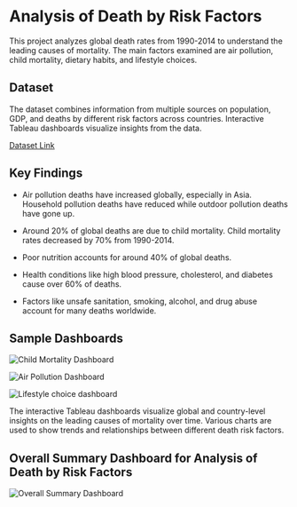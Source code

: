 # Analysis of Death by Risk Factors

This project analyzes global death rates from 1990-2014 to understand the leading causes of mortality. The main factors examined are air pollution, child mortality, dietary habits, and lifestyle choices.

## Dataset

The dataset combines information from multiple sources on population, GDP, and deaths by different risk factors across countries. Interactive Tableau dashboards visualize insights from the data.

[Dataset Link ](https://github.com/shripalshaha1/Data_Visualization_Project/blob/645e2deeff1d16c6d14c276aa568c6f28efe1650/Project%20File/Death_Rate_by_risk_factors.csv)

## Key Findings

* Air pollution deaths have increased globally, especially in Asia. Household pollution deaths have reduced while outdoor pollution deaths have gone up.

* Around 20% of global deaths are due to child mortality. Child mortality rates decreased by 70% from 1990-2014.

* Poor nutrition accounts for around 40% of global deaths.

* Health conditions like high blood pressure, cholesterol, and diabetes cause over 60% of deaths.

* Factors like unsafe sanitation, smoking, alcohol, and drug abuse account for many deaths worldwide.

## Sample Dashboards

  ![Child Mortality Dashboard](https://github.com/shripalshaha1/Data_Visualization_Project/assets/113332807/b14c98e6-2ff1-4cb8-b2c5-89d9592264a1)
  
  ![Air Pollution Dashboard](https://github.com/shripalshaha1/Data_Visualization_Project/assets/113332807/c82ceb9b-808a-4172-8bb6-bb77b13e37d7)
  
  ![Lifestyle choice dashboard](https://github.com/shripalshaha1/Data_Visualization_Project/assets/113332807/283033e6-2403-483e-96a6-f9b251dce805)


The interactive Tableau dashboards visualize global and country-level insights on the leading causes of mortality over time. Various charts are used to show trends and relationships between different death risk factors.

## Overall Summary Dashboard for Analysis of Death by Risk Factors

![Overall Summary Dashboard](https://github.com/shripalshaha1/Data_Visualization_Project/assets/113332807/1db1d70b-4a4c-4cd5-8970-807a12cd2c5c)

